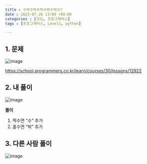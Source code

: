 ```yaml
---
title : 수박수박수박수박수박수?
date : 2023-07-26 13:00 +09:00
categories : [코딩, 프로그래머스]
tags : [프로그래머스, Level1, python]

---
```

## 1. 문제
![image](https://github.com/mini0-0/mini0-0.github.io/assets/63296983/43e55b1f-af3f-4c72-a6b7-37525ad65cb7)

<https://school.programmers.co.kr/learn/courses/30/lessons/12922>

## 2. 내 풀이  
![image](https://github.com/mini0-0/mini0-0.github.io/assets/63296983/ea99328b-2992-4915-b17b-cfe562f641fd)

**풀이**

1. 짝수면 “수” 추가
2. 홀수면 “박” 추가

## 3. 다른 사람 풀이
![image](https://github.com/mini0-0/mini0-0.github.io/assets/63296983/6d1d21f1-93cb-487e-b973-29b8392340b6)


